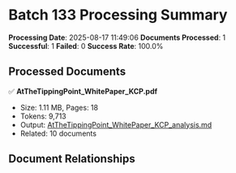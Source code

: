 # Batch 133 Processing Summary

**Processing Date**: 2025-08-17 11:49:06
**Documents Processed**: 1
**Successful**: 1
**Failed**: 0
**Success Rate**: 100.0%

## Processed Documents

✅ **AtTheTippingPoint_WhitePaper_KCP.pdf**
   - Size: 1.11 MB, Pages: 18
   - Tokens: 9,713
   - Output: [AtTheTippingPoint_WhitePaper_KCP_analysis.md](AtTheTippingPoint_WhitePaper_KCP_analysis.md)
   - Related: 10 documents

## Document Relationships
